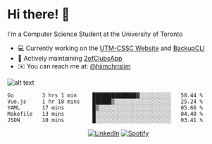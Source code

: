 # Hi there! 👋
I'm a Computer Science Student at the University of Toronto

- 💻 Currently working on the [UTM-CSSC Website](https://github.com/UTM-CSSC) and [BackupCLI](https://github.com/hiimchrislim/BackupCLI)
- 🔨 Actively maintaining [2ofClubsApp](https://github.com/2ofClubsApp)
- ✉️ You can reach me at: [@hiimchrislim](mailto:hello@hiimchrislim.co)

![alt text](https://user-images.githubusercontent.com/24628243/87171758-22f18c00-c2a1-11ea-9d8d-2777e59004b4.png "2ofClubs Logo")

<!--START_SECTION:waka-->
```text
Go         3 hrs 1 min     ██████████████▓░░░░░░░░░░   58.44 % 
Vue.js     1 hr 18 mins    ██████▒░░░░░░░░░░░░░░░░░░   25.24 % 
YAML       17 mins         █▒░░░░░░░░░░░░░░░░░░░░░░░   05.66 % 
Makefile   13 mins         █░░░░░░░░░░░░░░░░░░░░░░░░   04.40 % 
JSON       10 mins         █░░░░░░░░░░░░░░░░░░░░░░░░   03.41 % 
```
<!--END_SECTION:waka-->

<div align="center">
<a href="https://www.linkedin.com/in/hiimchrislim" target="_blank"><img src="https://img.shields.io/badge/LinkedIn-%230077B5.svg?&style=flat-square&logo=linkedin&logoColor=white" alt="LinkedIn"></a>
<a href="https://open.spotify.com/user/clim1231" target="_blank"><img src="https://img.shields.io/badge/Spotify-%231ED760.svg?&style=flat-square&logo=spotify&logoColor=white" alt="Spotify"></a>

</div>
